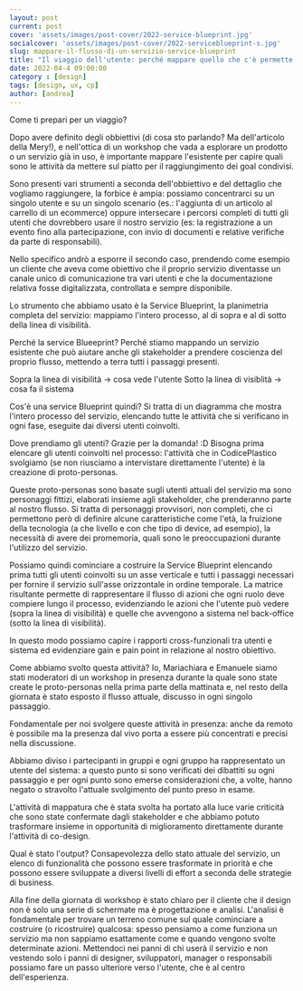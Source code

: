 ```yaml
---
layout: post
current: post
cover: 'assets/images/post-cover/2022-service-blueprint.jpg'
socialcover: 'assets/images/post-cover/2022-serviceblueprint-s.jpg'
slug: mappare-il-flusso-di-un-servizio-service-blueprint
title: "Il viaggio dell'utente: perché mappare quello che c'è permette di avventurarsi preparati nell'ignoto."
date: 2022-04-4 09:00:00
category : [design]
tags: [design, ux, cp]
author: [andrea]
---
```


<div class="post-intro">
Come ti prepari per un viaggio?
</div>

Dopo avere definito degli obbiettivi (di cosa sto parlando? Ma dell'articolo della Mery!), e nell'ottica di un workshop che vada a esplorare un prodotto o un servizio già in uso, è importante mappare l'esistente per capire quali sono le attività da mettere sul piatto per il raggiungimento dei goal condivisi.

Sono presenti vari strumenti a seconda dell'obbiettivo e del dettaglio che vogliamo raggiungere, la forbice è ampia: possiamo concentrarci su un singolo utente e su un singolo scenario (es.: l'aggiunta di un articolo al carrello di un ecommerce) oppure intersecare i percorsi completi di tutti gli utenti che dovrebbero usare il nostro servizio (es: la registrazione a un evento fino alla partecipazione, con invio di documenti e relative verifiche da parte di responsabili).

Nello specifico andrò a esporre il secondo caso, prendendo come esempio un cliente che aveva come obiettivo che il proprio servizio diventasse un canale unico di comunicazione tra vari utenti e che la documentazione relativa fosse digitalizzata, controllata e sempre disponibile.

Lo strumento che abbiamo usato è la Service Blueprint, la planimetria completa del servizio: mappiamo l'intero processo, al di sopra e al di sotto della linea di visibilità.

Perché la service Blueeprint?
Perché stiamo mappando un servizio esistente che può aiutare anche gli stakeholder a prendere coscienza del proprio flusso, mettendo a terra tutti i passaggi presenti.

Sopra la linea di visibilità -> cosa vede l'utente
Sotto la linea di visiblità -> cosa fa il sistema

Cos'è una service Blueprint quindi?
Si tratta di un diagramma che mostra l'intero processo del servizio, elencando tutte le attività che si verificano in ogni fase, eseguite dai diversi utenti coinvolti.

Dove prendiamo gli utenti?
Grazie per la domanda! :D
Bisogna prima elencare gli utenti coinvolti nel processo: l'attività che in CodicePlastico svolgiamo (se non riusciamo a intervistare direttamente l'utente) è la creazione di proto-personas.

Queste proto-personas sono basate sugli utenti attuali del servizio ma sono personaggi fittizi, elaborati insieme agli stakeholder, che prenderanno parte al nostro flusso. Si tratta di personaggi provvisori, non completi, che ci permettono però di definire alcune caratteristiche come l'età, la fruizione della tecnologia (a che livello e con che tipo di device, ad esempio), la necessità di avere dei promemoria, quali sono le preoccupazioni durante l'utilizzo del servizio.

Possiamo quindi cominciare a costruire la Service Blueprint elencando prima tutti gli utenti coinvolti su un asse verticale e tutti i passaggi necessari per fornire il servizio sull'asse orizzontale in ordine temporale. La matrice risultante permette di rappresentare il flusso di azioni che ogni ruolo deve compiere lungo il processo, evidenziando le azioni che l'utente può vedere (sopra la linea di visibilità) e quelle che avvengono a sistema nel back-office (sotto la linea di visibilità).

In questo modo possiamo capire i rapporti cross-funzionali tra utenti e sistema ed evidenziare gain e pain point in relazione al nostro obiettivo.

Come abbiamo svolto questa attività?
Io, Mariachiara e Emanuele siamo stati moderatori di un workshop in presenza durante la quale sono state create le proto-personas nella prima parte della mattinata e, nel resto della giornata è stato esposto il flusso attuale, discusso in ogni singolo passaggio.

Fondamentale per noi svolgere queste attività in presenza: anche da remoto è possibile ma la presenza dal vivo porta a essere più concentrati e precisi nella discussione.

Abbiamo diviso i partecipanti in gruppi e ogni gruppo ha rappresentato un utente del sistema: a questo punto si sono verificati dei dibattiti su ogni passaggio e per ogni punto sono emerse considerazioni che, a volte, hanno negato o stravolto l'attuale svolgimento del punto preso in esame.

L'attività di mappatura che è stata svolta ha portato alla luce varie criticità che sono state confermate dagli stakeholder e che abbiamo potuto trasformare insieme in opportunità di miglioramento direttamente durante l'attività di co-design.

Qual è stato l'output?
Consapevolezza dello stato attuale del servizio, un elenco di funzionalità che possono essere trasformate in priorità e che possono essere sviluppate a diversi livelli di effort a seconda delle strategie di business.

Alla fine della giornata di workshop è stato chiaro per il cliente che il design non è solo una serie di schermate ma è progettazione e analisi.
L'analisi è fondamentale per trovare un terreno comune sul quale cominciare a costruire (o ricostruire) qualcosa: spesso pensiamo a come funziona un servizio ma non sappiamo esattamente come e quando vengono svolte determinate azioni.
Mettendoci nei panni di chi userà il servizio e non vestendo solo i panni di designer, sviluppatori, manager o responsabili possiamo fare un passo ulteriore verso l'utente, che è al centro dell'esperienza.